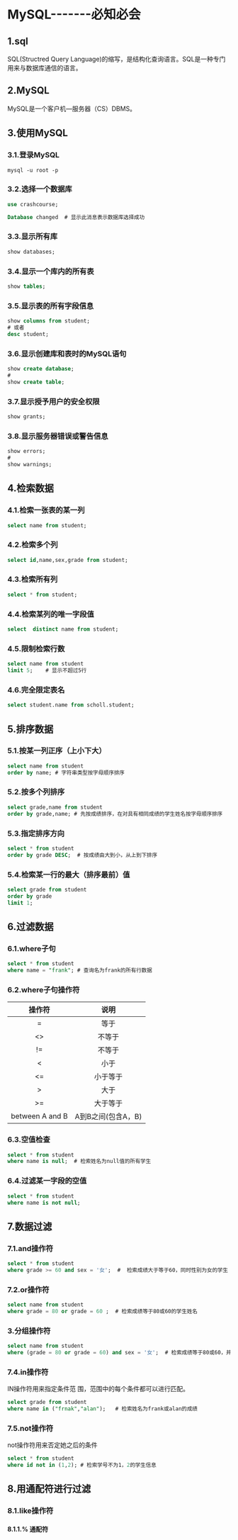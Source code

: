 # MySQL-------必知必会

## 1.sql

SQL(Structred Query Language)的缩写，是结构化查询语言。SQL是一种专门用来与数据库通信的语言。

## 2.MySQL

MySQL是一个客户机—服务器（CS）DBMS。

## 3.使用MySQL

### 3.1.登录MySQL

~~~ shell
mysql -u root -p
~~~

### 3.2.选择一个数据库

~~~ SQL
use crashcourse;
~~~

~~~ SQL
Database changed  # 显示此消息表示数据库选择成功
~~~

### 3.3.显示所有库

``` SQL
show databases;
```

### 3.4.显示一个库内的所有表

~~~ SQL
show tables;
~~~

### 3.5.显示表的所有字段信息

~~~ SQL
show columns from student;
# 或者
desc student;
~~~

### 3.6.显示创建库和表时的MySQL语句

~~~ SQL
show create database;
# 
show create table;
~~~

### 3.7.显示授予用户的安全权限

~~~ SQL
show grants;
~~~

### 3.8.显示服务器错误或警告信息

~~~ SQL
show errors;
#
show warnings;
~~~

## 4.检索数据

### 4.1.检索一张表的某一列

~~~ SQL
select name from student;
~~~

### 4.2.检索多个列

~~~ SQL
select id,name,sex,grade from student;
~~~

### 4.3.检索所有列

~~~ SQL
select * from student;
~~~

### 4.4.检索某列的唯一字段值

~~~ SQL
select  distinct name from student;
~~~

### 4.5.限制检索行数

~~~ SQL
select name from student
limit 5;    # 显示不超过5行
~~~

### 4.6.完全限定表名

~~~ SQL
select student.name from scholl.student;
~~~

## 5.排序数据

### 5.1.按某一列正序（上小下大）

~~~ SQL
select name from student
order by name; # 字符串类型按字母顺序排序
~~~

### 5.2.按多个列排序

~~~ SQL
select grade,name from student
order by grade,name; # 先按成绩排序，在对具有相同成绩的学生姓名按字母顺序排序
~~~

### 5.3.指定排序方向

~~~SQL
select * from student
order by grade DESC;  # 按成绩由大到小，从上到下排序
~~~

### 5.4.检索某一行的最大（排序最前）值

~~~ SQL
select grade from student
order by grade
limit 1;
~~~

## 6.过滤数据

### 6.1.where子句

~~~ SQL
select * from student
where name = "frank"; # 查询名为frank的所有行数据
~~~

### 6.2.where子句操作符

|         操作符         |        说明        |
| :--------------------: | :----------------: |
|           =            |        等于        |
|           <>           |       不等于       |
|           !=           |       不等于       |
|           <            |        小于        |
|           <=           |      小于等于      |
|           >            |        大于        |
|           >=           |      大于等于      |
| between    A   and   B | A到B之间(包含A，B) |

### 6.3.空值检查

~~~ SQL
select * from student
where name is null;  # 检索姓名为null值的所有学生
~~~

### 6.4.过滤某一字段的空值

~~~ SQL
select * from student
where name is not null; 
~~~

## 7.数据过滤

### 7.1.and操作符

~~~ SQL
select * from student
where grade >= 60 and sex = '女';  #  检索成绩大于等于60，同时性别为女的学生
~~~

### 7.2.or操作符

``` SQL
select name from student
where grade = 80 or grade = 60 ;  # 检索成绩等于80或60的学生姓名
```

### 3.分组操作符

``` SQL
select name from student
where (grade = 80 or grade = 60) and sex = '女';  # 检索成绩等于80或60，并且性别为女的学生姓名
```

### 7.4.in操作符

IN操作符用来指定条件范 围，范围中的每个条件都可以进行匹配。

~~~ SQL
select grade from student
where name in ("frnak","alan");   # 检索姓名为frank或alan的成绩 
~~~

### 7.5.not操作符

not操作符用来否定她之后的条件

``` SQL
select * from student
where id not in (1,2); # 检索学号不为1，2的学生信息
```

## 8.用通配符进行过滤

### 8.1.like操作符

#### 8.1.1.% 通配符

